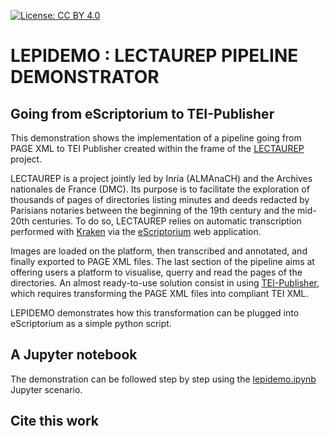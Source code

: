 <!-- badges -->

[![License: CC BY 4.0](https://img.shields.io/badge/License-CC%20BY%204.0-lightgrey.svg)](https://creativecommons.org/licenses/by/4.0/)  

<!-- end of badges-->

# LEPIDEMO : LECTAUREP PIPELINE DEMONSTRATOR

## Going from eScriptorium to TEI-Publisher

This demonstration shows the implementation of a pipeline going from PAGE XML to TEI Publisher created within the frame of the [LECTAUREP](https://lectaurep.hypotheses.org/) project. 

LECTAUREP is a project jointly led by Inria (ALMAnaCH) and the Archives nationales de France (DMC). Its purpose is to facilitate the exploration of thousands of pages of directories listing minutes and deeds redacted by Parisians notaries between the beginning of the 19th century and the mid-20th centuries. To do so, LECTAUREP relies on automatic transcription performed with [Kraken](http://kraken.re/) via the [eScriptorium](https://escriptorium.inria.fr) web application.

Images are loaded on the platform, then transcribed and annotated, and finally exported to PAGE XML files. The last section of the pipeline aims at offering users a platform to visualise, querry and read the pages of the directories. An almost ready-to-use solution consist in using [TEI-Publisher](https://teipublisher.com/index.html), which requires transforming the PAGE XML files into compliant TEI XML.

LEPIDEMO demonstrates how this transformation can be plugged into eScriptorium as a simple python script.

## A Jupyter notebook
The demonstration can be followed step by step using the [lepidemo.ipynb](https://gitlab.inria.fr/almanach/lectaurep/lepidemo/-/blob/master/lepidemo.ipynb) Jupyter scenario. 

## Cite this work
